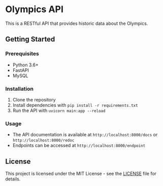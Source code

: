 # Olympics API

This is a RESTful API that provides historic data about the Olympics.

## Getting Started

### Prerequisites

- Python 3.6+
- FastAPI
- MySQL

### Installation

1. Clone the repository
2. Install dependencies with `pip install -r requirements.txt`
3. Run the API with `uvicorn main:app --reload`

### Usage

- The API documentation is available at `http://localhost:8000/docs` or `http://localhost:8000/redoc`
- Endpoints can be accessed at `http://localhost:8000/endpoint`

## License

This project is licensed under the MIT License - see the [LICENSE](LICENSE) file for details.
